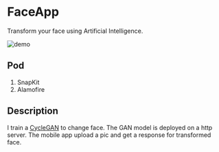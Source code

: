 # FaceApp

Transform your face using Artificial Intelligence.

![demo](https://github.com/rebornzeroj/FaceApp/blob/master/demo.png)

## Pod
1. SnapKit
2. Alamofire

## Description
I train a [CycleGAN](https://github.com/hardikbansal/CycleGAN) to change face. The GAN model is deployed on a http server. The mobile app upload a pic and get a response for transformed face. 

